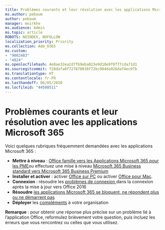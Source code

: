```yaml
---
title: Problèmes courants et leur résolution avec les applications Microsoft 365
ms.author: pebaum
author: pebaum
manager: mnirkhe
ms.audience: Admin
ms.topic: article
ROBOTS: NOINDEX, NOFOLLOW
localization_priority: Priority
ms.collection: Adm_O365
ms.custom:
- "9002483"
- "4824"
ms.openlocfilehash: 4e8ae32ea2d7fb9eba023e9d10e9f0f77cda71d1
ms.sourcegitcommit: f28dafa0f727870038f72bc904da926daf4ec07b
ms.translationtype: HT
ms.contentlocale: fr-FR
ms.lasthandoff: 06/05/2020
ms.locfileid: "44580511"
---
```

# <a name="common-issues-and-resolutions-with-microsoft-365-apps"></a>Problèmes courants et leur résolution avec les applications Microsoft 365

Voici quelques rubriques fréquemment demandées avec les applications Microsoft 365 :

- **Mettre à niveau** : [Office famille vers les Applications Microsoft 365 pour les PME](https://support.office.com/article/how-do-i-upgrade-office-ee68f6cf-422f-464a-82ec-385f65391350#OfficeVersion=Office_365_subscription)ou effectuez une mise à niveau [Microsoft 365 Business standard vers Microsoft 365 Business Premium](https://docs.microsoft.com/microsoft-365/business/migrate-to-microsoft-365-business)
- **Installer et activer** : activer [Office sur PC](https://support.office.com/article/activate-office-5bd38f38-db92-448b-a982-ad170b1e187e) ou activer [Office pour Mac](https://support.office.com/article/activate-office-for-mac-7f6646b1-bb14-422a-9ad4-a53410fcefb2).
- **Connexion** : résoudre les [problèmes de connexion ](https://docs.microsoft.com/office365/troubleshoot/authentication/connection-issue-when-sign-in-office-2016) dans la connexion après la mise à jour vers Office 2016
- **Résoudre** [les applications Microsoft 365 se bloquent, ne répondent plus ou ne démarrent pas](https://docs.microsoft.com/alchemyinsights/office-apps-don't-launch-start)
- **Déployer** les [compléments](https://docs.microsoft.com/microsoft-365/admin/manage/manage-deployment-of-add-ins?view=o365-worldwide) à votre organisation

**Remarque** : pour obtenir une réponse plus précise sur un problème lié à l’application Office, reformulez brièvement votre question, puis incluez les erreurs que vous rencontrez ou celles que vous utilisez.
